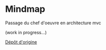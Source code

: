 # Mindmap

Passage du chef d'oeuvre en architecture mvc 

(work in progress...)

[Dépôt d'origine](https://github.com/leieo/moodboard)